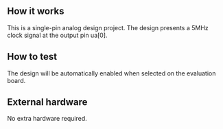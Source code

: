 <!---

This file is used to generate your project datasheet. Please fill in the information below and delete any unused
sections.

You can also include images in this folder and reference them in the markdown. Each image must be less than
512 kb in size, and the combined size of all images must be less than 1 MB.
-->

## How it works

This is a single-pin analog design project.
The design presents a 5MHz clock signal at the output pin ua[0].

## How to test

The design will be automatically enabled when selected on the evaluation board.

## External hardware

No extra hardware required.
